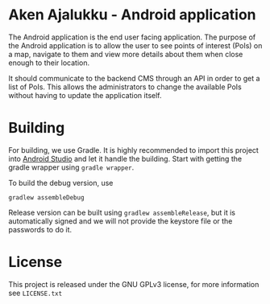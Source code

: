# Aken Ajalukku - Android application
The Android application is the end user facing application. The purpose of the Android application is to allow the user
to see points of interest (PoIs) on a map, navigate to them and view more details about them when close enough to their location.

It should communicate to the backend CMS through an API in order to get a list of PoIs. This allows the administrators
to change the available PoIs without having to update the application itself.

# Building
For building, we use Gradle. It is highly recommended to import this project into [Android Studio](https://developer.android.com/studio/index.html) and let it handle the building. Start with getting the gradle wrapper using `gradle wrapper`.

To build the debug version, use
```
gradlew assembleDebug
```
Release version can be built using `gradlew assembleRelease`, but it is automatically signed and we will not provide the keystore file or the passwords to do it.

# License
This project is released under the GNU GPLv3 license, for more information see `LICENSE.txt`
